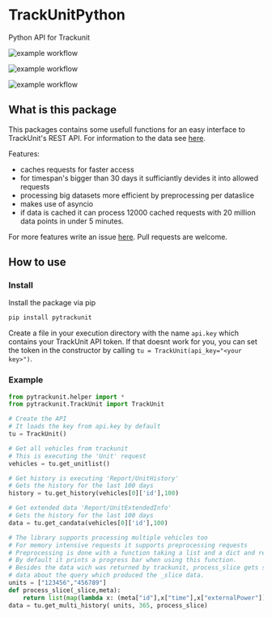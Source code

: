 # TrackUnitPython
Python API for Trackunit


![example workflow](https://github.com/einsteinmaster/TrackUnitPython/actions/workflows/test.yml/badge.svg)

![example workflow](https://github.com/einsteinmaster/TrackUnitPython/actions/workflows/pylint.yml/badge.svg)

![example workflow](https://github.com/einsteinmaster/TrackUnitPython/actions/workflows/python-publish.yml/badge.svg)

## What is this package

This packages contains some usefull functions for an easy interface to TrackUnit's REST API. For information to the data see [here](https://dev.trackunit.com/docs).

Features:
- caches requests for faster access
- for timespan's bigger than 30 days it sufficiantly devides it into allowed requests
- processing big datasets more efficient by preprocessing per dataslice
- makes use of asyncio
- if data is cached it can process 12000 cached requests with 20 million data points in under 5 minutes.

For more features write an issue [here](https://github.com/einsteinmaster/TrackUnitPython/issues/new). Pull requests are welcome.

## How to use

### Install

Install the package via pip

``` sh
pip install pytrackunit
```

Create a file in your execution directory with the name `api.key` which contains your TrackUnit API token. If that doesnt work for you, you can set the token in the constructor by calling `tu = TrackUnit(api_key="<your key>")`.

### Example

``` python
from pytrackunit.helper import *
from pytrackunit.TrackUnit import TrackUnit

# Create the API
# It loads the key from api.key by default
tu = TrackUnit()

# Get all vehicles from trackunit
# This is executing the 'Unit' request 
vehicles = tu.get_unitlist()

# Get history is executing 'Report/UnitHistory'
# Gets the history for the last 100 days
history = tu.get_history(vehicles[0]['id'],100)

# Get extended data 'Report/UnitExtendedInfo'
# Gets the history for the last 100 days
data = tu.get_candata(vehicles[0]['id'],100)

# The library supports processing multiple vehicles too
# For memory intensive requests it supports preprocessing requests
# Preprocessing is done with a function taking a list and a dict and returning a list.
# By default it prints a progress bar when using this function.
# Besides the data wich was returned by trackunit, process_slice gets some meta-
# data about the query which produced the _slice data.
units = ["123456","456789"]
def process_slice(_slice,meta):
    return list(map(lambda x: (meta["id"],x["time"],x["externalPower"]),_slice))
data = tu.get_multi_history( units, 365, process_slice)

```
